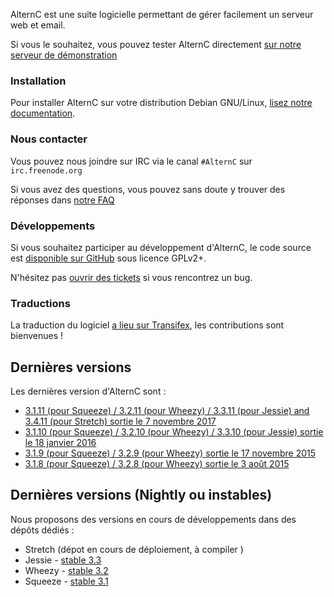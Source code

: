 
AlternC est une suite logicielle permettant de gérer facilement un serveur web et email.

Si vous le souhaitez, vous pouvez tester AlternC directement [sur notre serveur de démonstration](http://demo.alternc.org/)

### Installation

Pour installer AlternC sur votre distribution Debian GNU/Linux, [lisez notre documentation](Install-fr).

### Nous contacter

Vous pouvez nous joindre sur IRC via le canal `#AlternC` sur `irc.freenode.org`

Si vous avez des questions, vous pouvez sans doute y trouver des réponses dans [notre FAQ](FAQ-fr)

### Développements

Si vous souhaitez participer au développement d'AlternC, le code source est [disponible sur GitHub](https://github.com/AlternC/AlternC) sous licence GPLv2+.

N'hésitez pas [ouvrir des tickets](https://github.com/AlternC/AlternC/issues) si vous rencontrez un bug.

### Traductions

La traduction du logiciel [a lieu sur Transifex](https://www.transifex.com/octopuce/alternc/), les contributions sont bienvenues !

## Dernières versions

Les dernières version d'AlternC sont :

* [3.1.11 (pour Squeeze) / 3.2.11 (pour Wheezy) / 3.3.11 (pour Jessie) and 3.4.11 (pour Stretch) sortie le 7 novembre 2017](https://github.com/AlternC/AlternC/releases/tag/3.1.11)
* [3.1.10 (pour Squeeze) / 3.2.10 (pour Wheezy) / 3.3.10 (pour Jessie) sortie le 18 janvier 2016](https://github.com/AlternC/AlternC/releases/tag/3.1.10)
* [3.1.9 (pour Squeeze) / 3.2.9 (pour Wheezy) sortie le 17 novembre 2015](https://github.com/AlternC/AlternC/releases/tag/3.1.9)
* [3.1.8 (pour Squeeze) / 3.2.8 (pour Wheezy) sortie le 3 août 2015](https://github.com/AlternC/AlternC/releases/tag/3.1.8)

## Dernières versions (Nightly ou instables)

Nous proposons des versions en cours de développements dans des dépôts dédiés :

* Stretch (dépot en cours de déploiement, à compiler )
* Jessie - [stable 3.3](http://stable-3-3.nightly.alternc.org/)
* Wheezy - [stable 3.2](http://stable-3-2.nightly.alternc.org/)
* Squeeze - [stable 3.1](http://stable-3-1.nightly.alternc.org/)